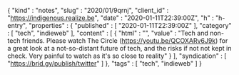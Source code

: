 {
  "kind" : "notes",
  "slug" : "2020/01/9qrnj",
  "client_id" : "https://indigenous.realize.be",
  "date" : "2020-01-11T22:39:00Z",
  "h" : "h-entry",
  "properties" : {
    "published" : [ "2020-01-11T22:39:00Z" ],
    "category" : [ "tech", "indieweb" ],
    "content" : [ {
      "html" : "",
      "value" : "Tech and non-tech friends. Please watch The Circle (https://youtu.be/QCOXARv6J9k) for a great look at a not-so-distant future of tech, and the risks if not not kept in check. Very painful to watch as it's so close to reality"
    } ],
    "syndication" : [ "https://brid.gy/publish/twitter" ]
  },
  "tags" : [ "tech", "indieweb" ]
}
